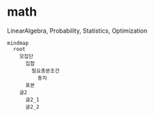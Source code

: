 # math
LinearAlgebra, Probability, Statistics, Optimization

```mermaid
mindmap
  root
    모집단
      집합
        필요충분조건
          동치
      표본
    글2
      글2_1
      글2_2

```
